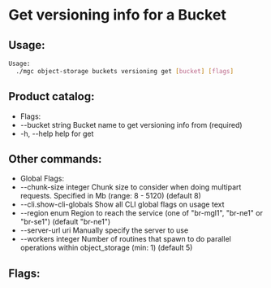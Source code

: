 # Get versioning info for a Bucket

## Usage:
```bash
Usage:
  ./mgc object-storage buckets versioning get [bucket] [flags]
```

## Product catalog:
- Flags:
- --bucket string   Bucket name to get versioning info from (required)
- -h, --help            help for get

## Other commands:
- Global Flags:
- --chunk-size integer     Chunk size to consider when doing multipart requests. Specified in Mb (range: 8 - 5120) (default 8)
- --cli.show-cli-globals   Show all CLI global flags on usage text
- --region enum            Region to reach the service (one of "br-mgl1", "br-ne1" or "br-se1") (default "br-ne1")
- --server-url uri         Manually specify the server to use
- --workers integer        Number of routines that spawn to do parallel operations within object_storage (min: 1) (default 5)

## Flags:
```bash

```

